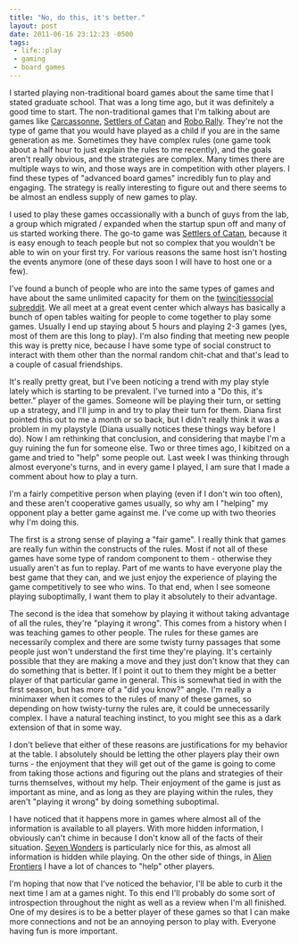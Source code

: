 ```yaml
--- 
title: "No, do this, it's better."
layout: post
date: 2011-06-16 23:12:23 -0500
tags:
 - life::play
 - gaming
 - board games
---
```

I started playing non-traditional board games about the same time that
I stated graduate school.  That was a long time ago, but it was
definitely a good time to start.  The non-traditional games that I'm
talking about are games like [Carcassonne][1], [Settlers of Catan][2]
and [Robo Rally][3].  They're not the type of game that you would have
played as a child if you are in the same generation as me.  Sometimes
they have complex rules (one game took about a half hour to just
explain the rules to me recently), and the goals aren't really
obvious, and the strategies are complex.  Many times there are
multiple ways to win, and those ways are in competition with other
players.  I find these types of "advanced board games" incredibly fun
to play and engaging.  The strategy is really interesting to figure
out and there seems to be almost an endless supply of new games to
play.

[1]: http://boardgamegeek.com/boardgame/822/carcassonne
[2]: http://boardgamegeek.com/boardgame/13/the-settlers-of-catan
[3]: http://boardgamegeek.com/boardgame/18/roborally

I used to play these games occassionally with a bunch of guys from the
lab, a group which migrated / expanded when the startup spun off and
many of us started working there.  The go-to game was [Settlers of
Catan][2], because it is easy enough to teach people but not so
complex that you wouldn't be able to win on your first try.   For
various reasons the same host isn't hosting the events anymore (one of
these days soon I will have to host one or a few).

I've found a bunch of people who are into the same types of games and
have about the same unlimited capacity for them on the
[twincitiessocial subreddit](http://reddit.com/r/twincitiessocial).
We all meet at a great event center which always has basically a bunch
of open tables waiting for people to come together to play some games.
Usually I end up staying about 5 hours and playing 2-3 games (yes,
most of them are this long to play).  I'm also finding that meeting
new people this way is pretty nice, because I have some type of social
construct to interact with them other than the normal random
chit-chat and that's lead to a couple of casual friendships.

It's really pretty great, but I've been noticing a trend with my
play style lately which is starting to be prevalent.  I've turned into
a "Do this, it's better." player of the games.  Someone will be
playing their turn, or setting up a strategy, and I'll jump in and try
to play their turn for them.  Diana first pointed this out to me a
month or so back, but I didn't really think it was a problem in my
playstyle (Diana usually notices these things way before I do).
Now I am rethinking that conclusion, and considering that
maybe I'm a guy ruining the fun for someone else.  Two or three times
ago, I kibitzed on a game and tried to "help" some people out.  Last
week I was thinking through almost everyone's turns, and in every game
I played, I am sure that I made a comment about how to play a turn.

I'm a fairly competitive person when playing (even if I don't win too
often), and these aren't cooperative games usually, so why am I
"helping" my opponent play a better game against me.   I've come up
with two theories why I'm doing this.

The first is a strong sense of playing a "fair
game".   I really think that games are really fun within the
constructs of the rules.  Most if not all of these games have some
type of random component to them - otherwise they usually aren't as fun
to replay.  Part of me wants to have everyone play the best game that
they can, and we just enjoy the experience of playing the game
competitively to see who wins.  To that end, when I see someone
playing suboptimally, I want them to play it absolutely to their
advantage.

The second is the idea that somehow by playing it without taking
advantage of all the rules, they're "playing it wrong".   This comes
from a history when I was teaching games to other people.  The rules
for these games are necessarily complex and there are some twisty
turny passages that some people just won't understand the first time
they're playing.  It's certainly possible that they are making a move
and they just don't know that they can do something that is better.
If I point it out to them they might be a better player of that
particular game in general.   This is somewhat tied in with the first
season, but has more of a "did you know?" angle.   I'm really a
minimaxer when it comes to the rules of many of these games, so
depending on how twisty-turny the rules are, it could be unnecessarily
complex.  I have a natural teaching instinct, to you might see this as a dark
extension of that in some way.

I don't believe that either of these reasons are justifications for my
behavior at the table.  I absolutely should be letting the other
players play their own turns - the enjoyment that they will get out of
the game is going to come from taking those actions and figuring out
the plans and strategies of their turns themselves, without my help.
Their enjoyment of the game is just as important as mine, and as long
as they are playing within the rules, they aren't "playing it wrong"
by doing something suboptimal.

I have noticed that it
happens more in games where almost all of the information is available
to all players.  With more hidden information, I obviously can't chime
in because I don't know all of the facts of their situation.  [Seven
Wonders][4] is particularly nice for this, as almost all information
is hidden while playing.  On the other side of things, in [Alien
Frontiers][5] I have a lot of chances to "help" other players.

[4]: http://boardgamegeek.com/boardgame/68448/7-wonders
[5]: http://boardgamegeek.com/boardgame/48726/alien-frontiers

I'm hoping that now that I've noticed the behavior, I'll be able to
curb it the next time I am at a games night.  To this end I'll
probably do some sort of introspection throughout the night as well as
a review when I'm all finished. One of my desires is to
be a better player of these games so that I can make more connections
and not be an annoying person to play with.  Everyone having fun is more
important.
